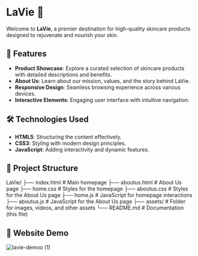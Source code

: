 # LaVie 🌿 

Welcome to **LaVie**, a premier destination for high-quality skincare products designed to rejuvenate and nourish your skin.

## 🌟 Features

- **Product Showcase**: Explore a curated selection of skincare products with detailed descriptions and benefits.
- **About Us**: Learn about our mission, values, and the story behind LaVie.
- **Responsive Design**: Seamless browsing experience across various devices.
- **Interactive Elements**: Engaging user interface with intuitive navigation.

## 🛠️ Technologies Used

- **HTML5**: Structuring the content effectively.
- **CSS3**: Styling with modern design principles.
- **JavaScript**: Adding interactivity and dynamic features.

## 📂 Project Structure
LaVie/
├── index.html          # Main homepage
├── aboutus.html        # About Us page
├── home.css            # Styles for the homepage
├── aboutus.css         # Styles for the About Us page
├── home.js             # JavaScript for homepage interactions
├── aboutus.js          # JavaScript for the About Us page
├── assets/             # Folder for images, videos, and other assets
└── README.md           # Documentation (this file)

## 🎥 Website Demo

![lavie-demoo (1)](https://github.com/user-attachments/assets/b4f53986-9104-41e4-a722-77ee2640f37d)



